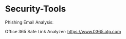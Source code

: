 # Security-Tools

Phishing Email Analysis:

Office 365 Safe Link Analyzer: https://www.0365.atp.com
